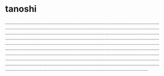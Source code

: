 # tanoshi
...............................................................................................................................................................................................................................................................................................................................................................................................................................................................................................................................................................................................................................................................................................................................................................................................................................................................................................................................................................................................................................................................................................................................................................................................................................................................................